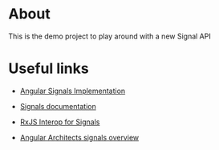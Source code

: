 # About

This is the demo project to play around with a new Signal API

# Useful links

- [Angular Signals Implementation](https://github.com/angular/angular/blob/71d5cdae195f916e345d977f1f23f9490e09482e/packages/core/src/signals/README.md)

- [Signals documentation](https://angular.io/guide/signals)

- [RxJS Interop for Signals](https://angular.io/guide/rxjs-interop)

- [Angular Architects signals overview](https://www.angulararchitects.io/aktuelles/angular-signals/)
